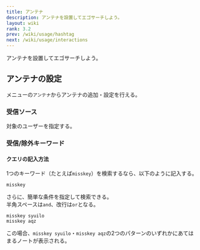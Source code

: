 ```yaml
---
title: アンテナ
description: アンテナを設置してエゴサーチしよう。
layout: wiki
rank: 3.2
prev: /wiki/usage/hashtag
next: /wiki/usage/interactions
---
```

アンテナを設置してエゴサーチしよう。

## アンテナの設定
メニューの`アンテナ`からアンテナの追加・設定を行える。

### 受信ソース
対象のユーザーを指定する。

### 受信/除外キーワード

#### クエリの記入方法
1つのキーワード（たとえば`misskey`）を検索するなら、以下のように記入する。

```
misskey
```

さらに、簡単な条件を指定して検索できる。  
半角スペースは`and`、改行は`or`となる。  

```
misskey syuilo
misskey aqz
```

この場合、`misskey syuilo`・`misskey aqz`の2つのパターンのいずれかにあてはまるノートが表示される。
